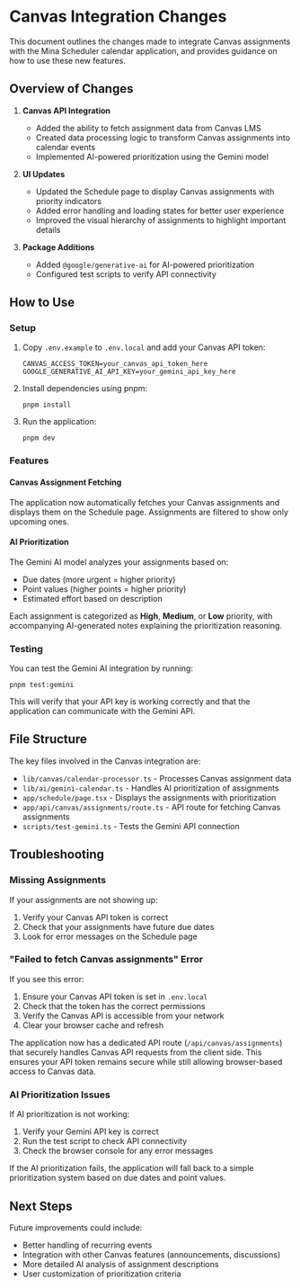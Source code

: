 # Canvas Integration Changes

This document outlines the changes made to integrate Canvas assignments with the Mina Scheduler calendar application, and provides guidance on how to use these new features.

## Overview of Changes

1. **Canvas API Integration**
   - Added the ability to fetch assignment data from Canvas LMS
   - Created data processing logic to transform Canvas assignments into calendar events
   - Implemented AI-powered prioritization using the Gemini model

2. **UI Updates**
   - Updated the Schedule page to display Canvas assignments with priority indicators
   - Added error handling and loading states for better user experience
   - Improved the visual hierarchy of assignments to highlight important details

3. **Package Additions**
   - Added `@google/generative-ai` for AI-powered prioritization
   - Configured test scripts to verify API connectivity

## How to Use

### Setup

1. Copy `.env.example` to `.env.local` and add your Canvas API token:
   ```
   CANVAS_ACCESS_TOKEN=your_canvas_api_token_here
   GOOGLE_GENERATIVE_AI_API_KEY=your_gemini_api_key_here
   ```

2. Install dependencies using pnpm:
   ```
   pnpm install
   ```

3. Run the application:
   ```
   pnpm dev
   ```

### Features

#### Canvas Assignment Fetching
The application now automatically fetches your Canvas assignments and displays them on the Schedule page. Assignments are filtered to show only upcoming ones.

#### AI Prioritization
The Gemini AI model analyzes your assignments based on:
- Due dates (more urgent = higher priority)
- Point values (higher points = higher priority)
- Estimated effort based on description

Each assignment is categorized as **High**, **Medium**, or **Low** priority, with accompanying AI-generated notes explaining the prioritization reasoning.

### Testing

You can test the Gemini AI integration by running:
```
pnpm test:gemini
```

This will verify that your API key is working correctly and that the application can communicate with the Gemini API.

## File Structure

The key files involved in the Canvas integration are:

- `lib/canvas/calendar-processor.ts` - Processes Canvas assignment data
- `lib/ai/gemini-calendar.ts` - Handles AI prioritization of assignments
- `app/schedule/page.tsx` - Displays the assignments with prioritization
- `app/api/canvas/assignments/route.ts` - API route for fetching Canvas assignments
- `scripts/test-gemini.ts` - Tests the Gemini API connection

## Troubleshooting

### Missing Assignments
If your assignments are not showing up:
1. Verify your Canvas API token is correct
2. Check that your assignments have future due dates
3. Look for error messages on the Schedule page

### "Failed to fetch Canvas assignments" Error
If you see this error:
1. Ensure your Canvas API token is set in `.env.local`
2. Check that the token has the correct permissions
3. Verify the Canvas API is accessible from your network
4. Clear your browser cache and refresh

The application now has a dedicated API route (`/api/canvas/assignments`) that securely handles Canvas API requests from the client side. This ensures your API token remains secure while still allowing browser-based access to Canvas data.

### AI Prioritization Issues
If AI prioritization is not working:
1. Verify your Gemini API key is correct
2. Run the test script to check API connectivity
3. Check the browser console for any error messages

If the AI prioritization fails, the application will fall back to a simple prioritization system based on due dates and point values.

## Next Steps

Future improvements could include:
- Better handling of recurring events
- Integration with other Canvas features (announcements, discussions)
- More detailed AI analysis of assignment descriptions
- User customization of prioritization criteria 